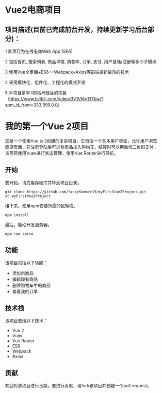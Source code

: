 # Vue2电商项目

## 项目描述(目前已完成前台开发，持续更新学习后台部分)：

1 此项目为在线电商Web App (SPA)

2 包括首页, 搜索列表, 商品详情, 购物车, 订单, 支付, 用户登陆/注册等多个子模块

3 使用Vue全家桶+ES6++Webpack+Axios等前端最新最热的技术

4 采用模块化、组件化、工程化的模式开发

5.本项目是学习B站尚硅谷的项目（https://www.bilibili.com/video/BV1Vf4y1T7bw/?spm_id_from=333.999.0.0）


# 我的第一个Vue 2项目
这是一个使用Vue.js 2创建的复杂项目。它包括一个基本用户界面，允许用户浏览商店页面，在注册登陆后可以将商品加入购物车，结算时可以用微信二维码支付。该项目使用Vuex进行状态管理，使用Vue Router进行导航。
## 开始
要开始，请克隆存储库并转到项目目录。
```
git clone https://github.com/fancySummer19/myFirstVue2Project.git
cd myFirstVue2Project
```
接下来，使用npm安装所需的依赖项。
```
npm install
```
最后，启动开发服务器。
```
npm run serve
```
## 功能
该项目包括以下功能：
- 添加新商品
- 编辑现有商品
- 删除购物车中的商品
- 查看我的订单
## 技术栈
该项目使用以下技术：
- Vue 2
- Vuex
- Vue Router
- ES6
- Webpack
- Axios
## 贡献
欢迎对该项目进行贡献。要进行贡献，请fork该项目并创建一个pull request。


